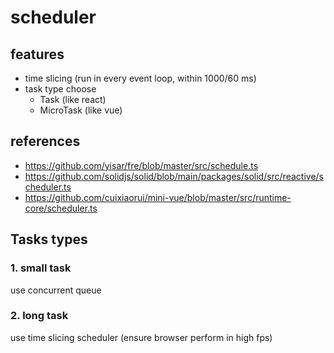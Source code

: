 # scheduler

## features

- time slicing (run in every event loop, within 1000/60 ms)
- task type choose
  - Task (like react)
  - MicroTask (like vue)

## references

- https://github.com/yisar/fre/blob/master/src/schedule.ts
- https://github.com/solidjs/solid/blob/main/packages/solid/src/reactive/scheduler.ts
- https://github.com/cuixiaorui/mini-vue/blob/master/src/runtime-core/scheduler.ts

## Tasks types

### 1. small task

use concurrent queue

### 2. long task

use time slicing scheduler (ensure browser perform in high fps)
